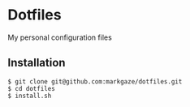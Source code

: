 # Dotfiles

My personal configuration files

## Installation

```
$ git clone git@github.com:markgaze/dotfiles.git
$ cd dotfiles
$ install.sh
```
